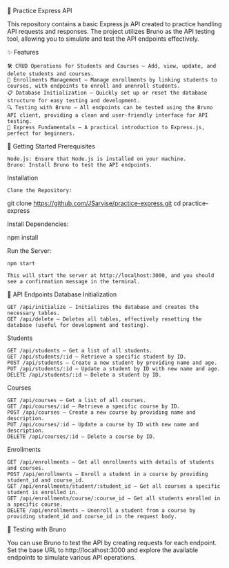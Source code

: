 🚀 Practice Express API

This repository contains a basic Express.js API created to practice handling API requests and responses. The project utilizes Bruno as the API testing tool, allowing you to simulate and test the API endpoints effectively.

✨ Features

    🛠️ CRUD Operations for Students and Courses — Add, view, update, and delete students and courses.
    📝 Enrollments Management — Manage enrollments by linking students to courses, with endpoints to enroll and unenroll students.
    📋 Database Initialization — Quickly set up or reset the database structure for easy testing and development.
    🔍 Testing with Bruno — All endpoints can be tested using the Bruno API client, providing a clean and user-friendly interface for API testing.
    🚀 Express Fundamentals — A practical introduction to Express.js, perfect for beginners.

🚀 Getting Started
Prerequisites

    Node.js: Ensure that Node.js is installed on your machine.
    Bruno: Install Bruno to test the API endpoints.

Installation

    Clone the Repository:

git clone https://github.com/JSarvise/practice-express.git
cd practice-express

Install Dependencies:

npm install

Run the Server:

    npm start

    This will start the server at http://localhost:3000, and you should see a confirmation message in the terminal.

🧩 API Endpoints
Database Initialization

    GET /api/initialize — Initializes the database and creates the necessary tables.
    GET /api/delete — Deletes all tables, effectively resetting the database (useful for development and testing).

Students

    GET /api/students — Get a list of all students.
    GET /api/students/:id — Retrieve a specific student by ID.
    POST /api/students — Create a new student by providing name and age.
    PUT /api/students/:id — Update a student by ID with new name and age.
    DELETE /api/students/:id — Delete a student by ID.

Courses

    GET /api/courses — Get a list of all courses.
    GET /api/courses/:id — Retrieve a specific course by ID.
    POST /api/courses — Create a new course by providing name and description.
    PUT /api/courses/:id — Update a course by ID with new name and description.
    DELETE /api/courses/:id — Delete a course by ID.

Enrollments

    GET /api/enrollments — Get all enrollments with details of students and courses.
    POST /api/enrollments — Enroll a student in a course by providing student_id and course_id.
    GET /api/enrollments/student/:student_id — Get all courses a specific student is enrolled in.
    GET /api/enrollments/course/:course_id — Get all students enrolled in a specific course.
    DELETE /api/enrollments — Unenroll a student from a course by providing student_id and course_id in the request body.

🧪 Testing with Bruno

You can use Bruno to test the API by creating requests for each endpoint. Set the base URL to http://localhost:3000 and explore the available endpoints to simulate various API operations.
